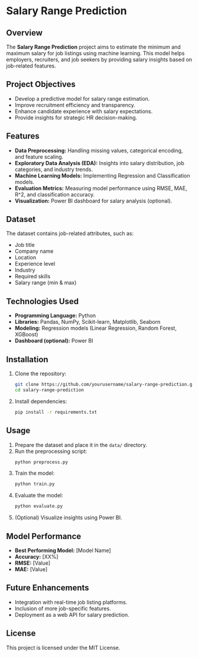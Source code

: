 # Salary Range Prediction

## Overview
The **Salary Range Prediction** project aims to estimate the minimum and maximum salary for job listings using machine learning. This model helps employers, recruiters, and job seekers by providing salary insights based on job-related features.

## Project Objectives
- Develop a predictive model for salary range estimation.
- Improve recruitment efficiency and transparency.
- Enhance candidate experience with salary expectations.
- Provide insights for strategic HR decision-making.

## Features
- **Data Preprocessing:** Handling missing values, categorical encoding, and feature scaling.
- **Exploratory Data Analysis (EDA):** Insights into salary distribution, job categories, and industry trends.
- **Machine Learning Models:** Implementing Regression and Classification models.
- **Evaluation Metrics:** Measuring model performance using RMSE, MAE, R^2, and classification accuracy.
- **Visualization:** Power BI dashboard for salary analysis (optional).

## Dataset
The dataset contains job-related attributes, such as:
- Job title
- Company name
- Location
- Experience level
- Industry
- Required skills
- Salary range (min & max)

## Technologies Used
- **Programming Language:** Python
- **Libraries:** Pandas, NumPy, Scikit-learn, Matplotlib, Seaborn
- **Modeling:** Regression models (Linear Regression, Random Forest, XGBoost)
- **Dashboard (optional):** Power BI

## Installation
1. Clone the repository:
   ```bash
   git clone https://github.com/yourusername/salary-range-prediction.git
   cd salary-range-prediction
   ```
2. Install dependencies:
   ```bash
   pip install -r requirements.txt
   ```

## Usage
1. Prepare the dataset and place it in the `data/` directory.
2. Run the preprocessing script:
   ```bash
   python preprocess.py
   ```
3. Train the model:
   ```bash
   python train.py
   ```
4. Evaluate the model:
   ```bash
   python evaluate.py
   ```
5. (Optional) Visualize insights using Power BI.

## Model Performance
- **Best Performing Model:** [Model Name]
- **Accuracy:** [XX%]
- **RMSE:** [Value]
- **MAE:** [Value]

## Future Enhancements
- Integration with real-time job listing platforms.
- Inclusion of more job-specific features.
- Deployment as a web API for salary prediction.

## License
This project is licensed under the MIT License.


